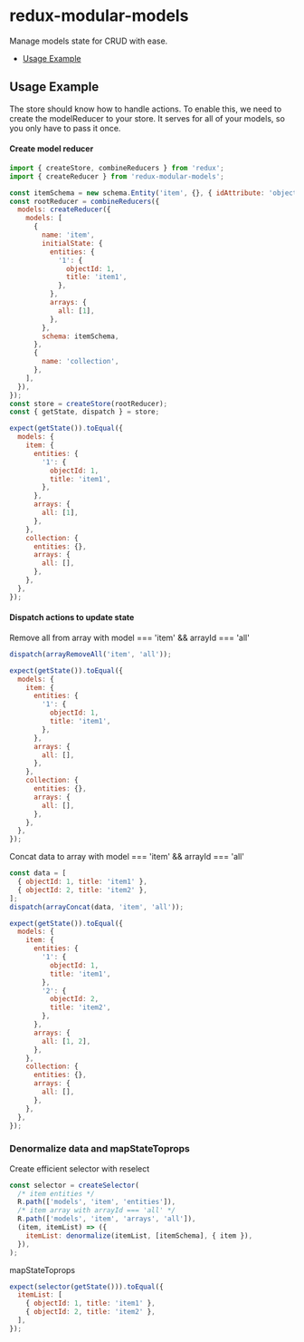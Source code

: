 # redux-modular-models

Manage models state for CRUD with ease.

- [Usage Example](#usage-example)


## Usage Example

The store should know how to handle actions. To enable this, we need to create the modelReducer to your store. It serves for all of your models, so you only have to pass it once.

#### Create model reducer

```js
import { createStore, combineReducers } from 'redux';
import { createReducer } from 'redux-modular-models';

const itemSchema = new schema.Entity('item', {}, { idAttribute: 'objectId' });
const rootReducer = combineReducers({
  models: createReducer({
    models: [
      {
        name: 'item',
        initialState: {
          entities: {
            '1': {
              objectId: 1,
              title: 'item1',
            },
          },
          arrays: {
            all: [1],
          },
        },
        schema: itemSchema,
      },
      {
        name: 'collection',
      },
    ],
  }),
});
const store = createStore(rootReducer);
const { getState, dispatch } = store;
```

```js
expect(getState()).toEqual({
  models: {
    item: {
      entities: {
        '1': {
          objectId: 1,
          title: 'item1',
        },
      },
      arrays: {
        all: [1],
      },
    },
    collection: {
      entities: {},
      arrays: {
        all: [],
      },
    },
  },
});
```

#### Dispatch actions to update state

Remove all from array with model === 'item' && arrayId === 'all'

```js
dispatch(arrayRemoveAll('item', 'all'));
```

```js
expect(getState()).toEqual({
  models: {
    item: {
      entities: {
        '1': {
          objectId: 1,
          title: 'item1',
        },
      },
      arrays: {
        all: [],
      },
    },
    collection: {
      entities: {},
      arrays: {
        all: [],
      },
    },
  },
});
```

Concat data to array with model === 'item' && arrayId === 'all'

```js
const data = [
  { objectId: 1, title: 'item1' },
  { objectId: 2, title: 'item2' },
];
dispatch(arrayConcat(data, 'item', 'all'));
```

```js
expect(getState()).toEqual({
  models: {
    item: {
      entities: {
        '1': {
          objectId: 1,
          title: 'item1',
        },
        '2': {
          objectId: 2,
          title: 'item2',
        },
      },
      arrays: {
        all: [1, 2],
      },
    },
    collection: {
      entities: {},
      arrays: {
        all: [],
      },
    },
  },
});
```

### Denormalize data and mapStateToprops

Create efficient selector with reselect
```js
const selector = createSelector(
  /* item entities */
  R.path(['models', 'item', 'entities']),
  /* item array with arrayId === 'all' */
  R.path(['models', 'item', 'arrays', 'all']),
  (item, itemList) => ({
    itemList: denormalize(itemList, [itemSchema], { item }),
  }),
);
```

mapStateToprops
```js
expect(selector(getState())).toEqual({
  itemList: [
    { objectId: 1, title: 'item1' },
    { objectId: 2, title: 'item2' },
  ],
});
```
